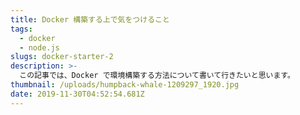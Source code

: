 ```yaml
---
title: Docker 構築する上で気をつけること
tags: 
  - docker 
  - node.js 
slugs: docker-starter-2
description: >-
  この記事では、Docker で環境構築する方法について書いて行きたいと思います。
thumbnail: /uploads/humpback-whale-1209297_1920.jpg
date: 2019-11-30T04:52:54.681Z
---
```



